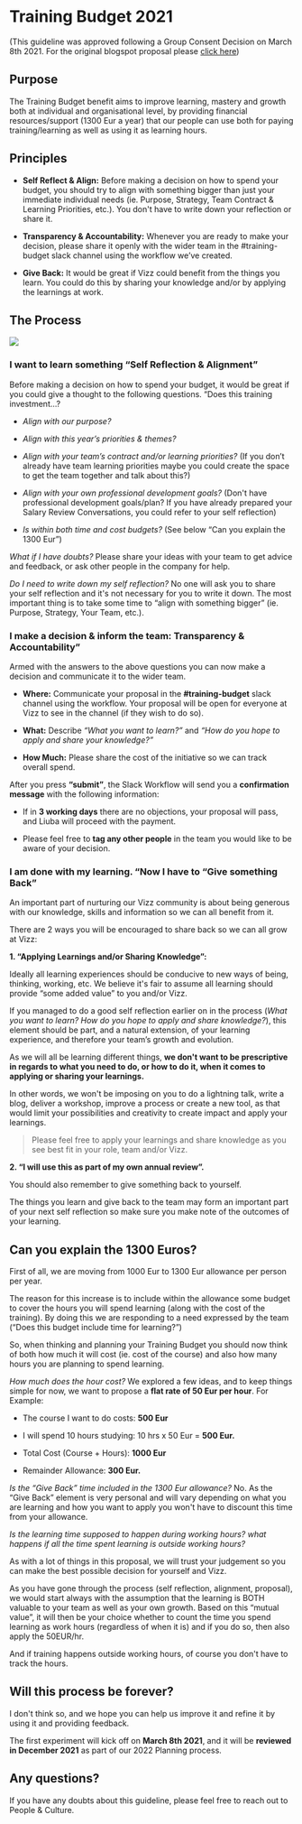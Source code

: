 # Training Budget 2021

(This guideline was approved following a Group Consent Decision on March 8th 2021. For the original blogspot proposal please [click here](https://vizzuality.blogin.co/posts/training-budget-2021-proposal-for-consent-121529))

  
## Purpose

  

The Training Budget benefit aims to improve learning, mastery and growth both at individual and organisational level, by providing financial resources/support (1300 Eur a year) that our people can use both for paying training/learning as well as using it as learning hours.

  

## Principles

  

-   **Self Reflect & Align:** Before making a decision on how to spend your budget, you should try to align with something bigger than just your immediate individual needs (ie. Purpose, Strategy, Team Contract & Learning Priorities, etc.). You don't have to write down your reflection or share it.
    
-   **Transparency & Accountability:** Whenever you are ready to make your decision, please share it openly with the wider team in the #training-budget slack channel using the workflow we’ve created.
    
-   **Give Back:** It would be great if Vizz could benefit from the things you learn. You could do this by sharing your knowledge and/or by applying the learnings at work.
    

  

## The Process

  

![](https://lh6.googleusercontent.com/EMce3V18wZOtcgrJuSK4kKKUIU7xAzxRdj3CbySiRVXA8sDzvpe-n9MLbIt_V_7ol-tV3gbthZ7idVrlS5Op9WUE7XpOJ_vzOLCIZG-f8pkE6FNbljY7ouyD3jyixXDWjo-gnF2z)

  

### I want to learn something “Self Reflection & Alignment”

  

Before making a decision on how to spend your budget, it would be great if you could give a thought to the following questions. “Does this training investment...?

  

-   *Align with our purpose?*
    
-   *Align with this year’s priorities & themes?*
    
-   *Align with your team’s contract and/or learning priorities?* (If you don’t already have team learning priorities maybe you could create the space to get the team together and talk about this?)
    
-   *Align with your own professional development goals?* (Don't have professional development goals/plan? If you have already prepared your Salary Review Conversations, you could refer to your self reflection)
    
-   *Is within both time and cost budgets?* (See below “Can you explain the 1300 Eur”)
    

  

*What if I have doubts?* Please share your ideas with your team to get advice and feedback, or ask other people in the company for help.

  

*Do I need to write down my self reflection?* No one will ask you to share your self reflection and it's not necessary for you to write it down. The most important thing is to take some time to “align with something bigger” (ie. Purpose, Strategy, Your Team, etc.).

  

### I make a decision & inform the team: Transparency & Accountability”

  

Armed with the answers to the above questions you can now make a decision and communicate it to the wider team.

  

-   **Where:** Communicate your proposal in the **#training-budget** slack channel using the workflow. Your proposal will be open for everyone at Vizz to see in the channel (if they wish to do so).
    
-   **What:** Describe *“What you want to learn?”* and *“How do you hope to apply and share your knowledge?”*
    
-   **How Much:** Please share the cost of the initiative so we can track overall spend.
    

  

After you press **“submit”**, the Slack Workflow will send you a **confirmation message** with the following information:

-   If in **3 working days** there are no objections, your proposal will pass, and Liuba will proceed with the payment.
    
-   Please feel free to **tag any other people** in the team you would like to be aware of your decision.
    

  

### I am done with my learning. “Now I have to “Give something Back”

  

An important part of nurturing our Vizz community is about being generous with our knowledge, skills and information so we can all benefit from it.

  

There are 2 ways you will be encouraged to share back so we can all grow at Vizz:

  

 **1. “Applying Learnings and/or Sharing Knowledge”:**
    
 Ideally all learning experiences should be conducive to new ways of being, thinking, working, etc. We believe it's fair to assume all learning should provide “some added value” to you and/or Vizz. 

 If you managed to do a good self reflection earlier on in the process (*What you want to learn? How do you hope to apply and share knowledge?*), this element should be part, and a natural extension, of your learning experience, and therefore your team’s growth and evolution.

As we will all be learning different things, **we don't want to be prescriptive in regards to what you need to do, or how to do it, when it comes to applying or sharing your learnings.**

In other words, we won't be imposing on you to do a lightning talk, write a blog, deliver a workshop, improve a process or create a new tool, as that would limit your possibilities and creativity to create impact and apply your learnings.
   

> Please feel free to apply your learnings and share knowledge as you
> see best fit in your role, team and/or Vizz.

    

**2. “I will use this as part of my own annual review”.**
    
You should also remember to give something back to yourself.
    
The things you learn and give back to the team may form an important part of your next self reflection so make sure you make note of the outcomes of your learning.
    

  

## Can you explain the 1300 Euros?

  

First of all, we are moving from 1000 Eur to 1300 Eur allowance per person per year.

  

The reason for this increase is to include within the allowance some budget to cover the hours you will spend learning (along with the cost of the training). By doing this we are responding to a need expressed by the team (“Does this budget include time for learning?”)

  

So, when thinking and planning your Training Budget you should now think of both how much it will cost (ie. cost of the course) and also how many hours you are planning to spend learning.

  

*How much does the hour cost?* We explored a few ideas, and to keep things simple for now, we want to propose a **flat rate of 50 Eur per hour**. For Example:

  

-   The course I want to do costs: **500 Eur**
    
-   I will spend 10 hours studying: 10 hrs x 50 Eur = **500 Eur.**
    
-   Total Cost (Course + Hours): **1000 Eur**
    
-   Remainder Allowance: **300 Eur.**
    

  

*Is the “Give Back” time included in the 1300 Eur allowance?* 
No. As the “Give Back” element is very personal and will vary depending on what you are learning and how you want to apply you won't have to discount this time from your allowance.

  

**Is the learning time supposed to happen during working hours?* what happens if all the time spent learning is outside working hours?*

As with a lot of things in this proposal, we will trust your judgement so you can make the best possible decision for yourself and Vizz.

As you have gone through the process (self reflection, alignment, proposal), we would start always with the assumption that the learning is BOTH valuable to your team as well as your own growth. Based on this “mutual value”, it will then be your choice whether to count the time you spend learning as work hours (regardless of when it is) and if you do so, then also apply the 50EUR/hr.

And if training happens outside working hours, of course you don't have to track the hours.

  

## Will this process be forever?

I don't think so, and we hope you can help us improve it and refine it by using it and providing feedback.

The first experiment will kick off on **March 8th 2021**, and it will be **reviewed in December 2021** as part of our 2022 Planning process.

  

## Any questions?

  

If you have any doubts about this guideline, please feel free to reach out to People & Culture.
